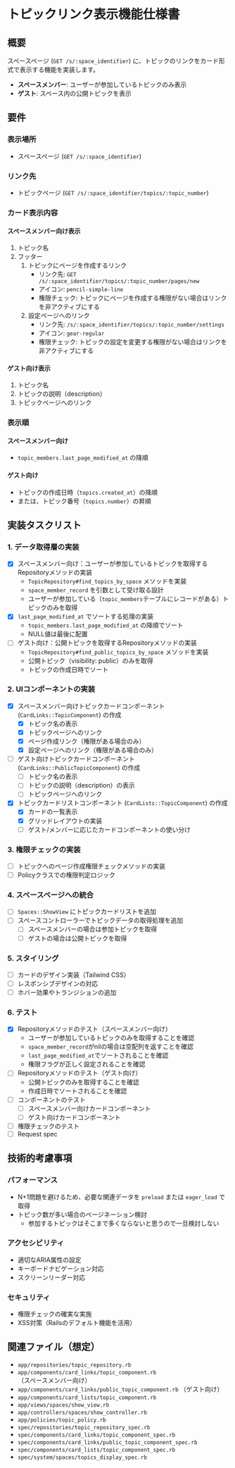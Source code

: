 # トピックリンク表示機能仕様書

## 概要

スペースページ (`GET /s/:space_identifier`) に、トピックのリンクをカード形式で表示する機能を実装します。
- **スペースメンバー**: ユーザーが参加しているトピックのみ表示
- **ゲスト**: スペース内の公開トピックを表示

## 要件

### 表示場所

- スペースページ (`GET /s/:space_identifier`)

### リンク先

- トピックページ (`GET /s/:space_identifier/topics/:topic_number`)

### カード表示内容

#### スペースメンバー向け表示
1. トピック名
2. フッター
   1. トピックにページを作成するリンク
      - リンク先: `GET /s/:space_identifier/topics/:topic_number/pages/new`
      - アイコン: `pencil-simple-line`
      - 権限チェック: トピックにページを作成する権限がない場合はリンクを非アクティブにする
   2. 設定ページへのリンク
      - リンク先: `/s/:space_identifier/topics/:topic_number/settings`
      - アイコン: `gear-regular`
      - 権限チェック: トピックの設定を変更する権限がない場合はリンクを非アクティブにする

#### ゲスト向け表示
1. トピック名
2. トピックの説明（description）
3. トピックページへのリンク

### 表示順

#### スペースメンバー向け
- `topic_members.last_page_modified_at` の降順

#### ゲスト向け
- トピックの作成日時（`topics.created_at`）の降順
- または、トピック番号（`topics.number`）の昇順

## 実装タスクリスト

### 1. データ取得層の実装

- [x] スペースメンバー向け：ユーザーが参加しているトピックを取得するRepositoryメソッドの実装
  - `TopicRepository#find_topics_by_space` メソッドを実装
  - `space_member_record` を引数として受け取る設計
  - ユーザーが参加している（`topic_members`テーブルにレコードがある）トピックのみを取得
- [x] `last_page_modified_at` でソートする処理の実装
  - `topic_members.last_page_modified_at` の降順でソート
  - NULL値は最後に配置
- [ ] ゲスト向け：公開トピックを取得するRepositoryメソッドの実装
  - `TopicRepository#find_public_topics_by_space` メソッドを実装
  - 公開トピック（visibility: public）のみを取得
  - トピックの作成日時でソート

### 2. UIコンポーネントの実装

- [x] スペースメンバー向けトピックカードコンポーネント (`CardLinks::TopicComponent`) の作成
  - [x] トピック名の表示
  - [x] トピックページへのリンク
  - [x] ページ作成リンク（権限がある場合のみ）
  - [x] 設定ページへのリンク（権限がある場合のみ）
- [ ] ゲスト向けトピックカードコンポーネント (`CardLinks::PublicTopicComponent`) の作成
  - [ ] トピック名の表示
  - [ ] トピックの説明（description）の表示
  - [ ] トピックページへのリンク
- [x] トピックカードリストコンポーネント (`CardLists::TopicComponent`) の作成
  - [x] カードの一覧表示
  - [x] グリッドレイアウトの実装
  - [ ] ゲスト/メンバーに応じたカードコンポーネントの使い分け

### 3. 権限チェックの実装

- [ ] トピックへのページ作成権限チェックメソッドの実装
- [ ] Policyクラスでの権限判定ロジック

### 4. スペースページへの統合

- [ ] `Spaces::ShowView` にトピックカードリストを追加
- [ ] スペースコントローラーでトピックデータの取得処理を追加
  - [ ] スペースメンバーの場合は参加トピックを取得
  - [ ] ゲストの場合は公開トピックを取得

### 5. スタイリング

- [ ] カードのデザイン実装（Tailwind CSS）
- [ ] レスポンシブデザインの対応
- [ ] ホバー効果やトランジションの追加

### 6. テスト

- [x] Repositoryメソッドのテスト（スペースメンバー向け）
  - ユーザーが参加しているトピックのみを取得することを確認
  - `space_member_record`がnilの場合は空配列を返すことを確認
  - `last_page_modified_at`でソートされることを確認
  - 権限フラグが正しく設定されることを確認
- [ ] Repositoryメソッドのテスト（ゲスト向け）
  - 公開トピックのみを取得することを確認
  - 作成日時でソートされることを確認
- [ ] コンポーネントのテスト
  - [ ] スペースメンバー向けカードコンポーネント
  - [ ] ゲスト向けカードコンポーネント
- [ ] 権限チェックのテスト
- [ ] Request spec

## 技術的考慮事項

### パフォーマンス

- N+1問題を避けるため、必要な関連データを `preload` または `eager_load` で取得
- トピック数が多い場合のページネーション検討
  - 参加するトピックはそこまで多くならないと思うので一旦検討しない

### アクセシビリティ

- 適切なARIA属性の設定
- キーボードナビゲーション対応
- スクリーンリーダー対応

### セキュリティ

- 権限チェックの確実な実施
- XSS対策（Railsのデフォルト機能を活用）

## 関連ファイル（想定）

- `app/repositories/topic_repository.rb`
- `app/components/card_links/topic_component.rb` （スペースメンバー向け）
- `app/components/card_links/public_topic_component.rb` （ゲスト向け）
- `app/components/card_lists/topic_component.rb`
- `app/views/spaces/show_view.rb`
- `app/controllers/spaces/show_controller.rb`
- `app/policies/topic_policy.rb`
- `spec/repositories/topic_repository_spec.rb`
- `spec/components/card_links/topic_component_spec.rb`
- `spec/components/card_links/public_topic_component_spec.rb`
- `spec/components/card_lists/topic_component_spec.rb`
- `spec/system/spaces/topics_display_spec.rb`
